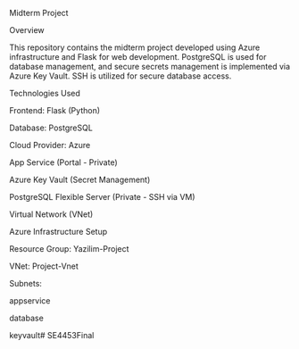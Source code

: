 Midterm Project

Overview

This repository contains the midterm project developed using Azure infrastructure and Flask for web development. PostgreSQL is used for database management, and secure secrets management is implemented via Azure Key Vault. SSH is utilized for secure database access.

Technologies Used

Frontend: Flask (Python)

Database: PostgreSQL

Cloud Provider: Azure

App Service (Portal - Private)

Azure Key Vault (Secret Management)

PostgreSQL Flexible Server (Private - SSH via VM)

Virtual Network (VNet)

Azure Infrastructure Setup

Resource Group: Yazilim-Project

VNet: Project-Vnet

Subnets:

appservice

database

keyvault# SE4453Final
